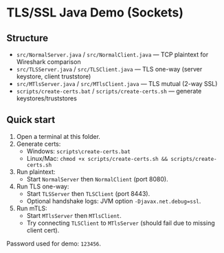 # TLS/SSL Java Demo (Sockets)

## Structure
- `src/NormalServer.java` / `src/NormalClient.java` — TCP plaintext for Wireshark comparison
- `src/TLSServer.java` / `src/TLSClient.java` — TLS one-way (server keystore, client truststore)
- `src/MTlsServer.java` / `src/MTlsClient.java` — TLS mutual (2-way SSL)
- `scripts/create-certs.bat` / `scripts/create-certs.sh` — generate keystores/truststores

## Quick start
1. Open a terminal at this folder.
2. Generate certs:
   - Windows: `scripts\create-certs.bat`
   - Linux/Mac: `chmod +x scripts/create-certs.sh && scripts/create-certs.sh`
3. Run plaintext:
   - Start `NormalServer` then `NormalClient` (port 8080).
4. Run TLS one-way:
   - Start `TLSServer` then `TLSClient` (port 8443).
   - Optional handshake logs: JVM option `-Djavax.net.debug=ssl`.
5. Run mTLS:
   - Start `MTlsServer` then `MTlsClient`.
   - Try connecting `TLSClient` to `MTlsServer` (should fail due to missing client cert).

Password used for demo: `123456`.
